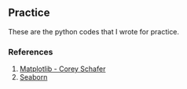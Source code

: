## Practice  
These are the python codes that I wrote for practice.
### References  
1. [Matplotlib - Corey Schafer](https://www.youtube.com/playlist?app=desktop&list=PL-osiE80TeTvipOqomVEeZ1HRrcEvtZB_)
2. [Seaborn](https://youtu.be/TLdXM0A7SR8)

